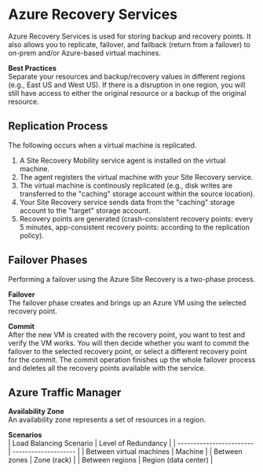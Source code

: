 # Azure Recovery Services
Azure Recovery Services is used for storing backup and recovery points. It also allows you to replicate, failover, and failback (return from a failover) to on-prem and/or Azure-based virtual machines.

**Best Practices**  
Separate your resources and backup/recovery values in different regions (e.g., East US and West US). If there is a disruption in one region, you will still have access to either the original resource or a backup of the original resource.

## Replication Process
The following occurs when a virtual machine is replicated. 
1. A Site Recovery Mobility service agent is installed on the virtual machine. 
2. The agent registers the virtual machine with your Site Recovery service. 
3. The virtual machine is continously replicated (e.g., disk writes are transferred to the "caching" storage account within the source location).
4. Your Site Recovery service sends data from the "caching" storage account to the "target" storage account. 
5. Recovery points are generated (crash-consistent recovery points: every 5 minutes, app-consistent recovery points: according to the replication policy).

## Failover Phases
Performing a failover using the Azure Site Recovery is a two-phase process. 

**Failover**  
The failover phase creates and brings up an Azure VM using the selected recovery point.

**Commit**  
After the new VM is created with the recovery point, you want to test and verify the VM works. You will then decide whether you want to commit the failover to the selected recovery point, or select a different recovery point for the commit. The commit operation finishes up the whole failover process and deletes all the recovery points available with the service.

## Azure Traffic Manager
**Availability Zone**  
An availability zone represents a set of resources in a region. 

**Scenarios**  
| Load Balancing Scenario  | Level of Redundancy  |
| ------------------------ | -------------------- |
| Between virtual machines | Machine              |
| Between zones            | Zone (rack)          |
| Between regions          | Region (data center) | 